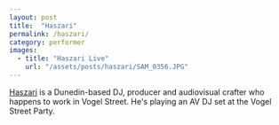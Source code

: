 ```yaml
---
layout: post
title:  "Haszari"
permalink: /haszari/
category: performer
images: 
  - title: "Haszari Live"
    url: "/assets/posts/haszari/SAM_0356.JPG"
---
```


[Haszari](http://cartoonbeats.com/haszari) is a Dunedin-based DJ, producer and audiovisual crafter who happens to work in Vogel Street. He's playing an AV DJ set at the Vogel Street Party.


